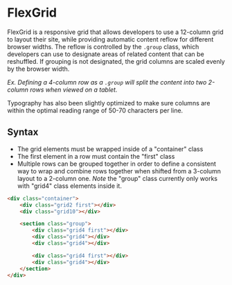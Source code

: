 # FlexGrid
FlexGrid is a responsive grid that allows developers to use a 12-column grid to layout their site, while providing automatic content reflow for different browser widths. The reflow is controlled by the `.group` class, which developers can use to designate areas of related content that can be reshuffled. If grouping is not designated, the grid columns are scaled evenly by the browser width. 

*Ex. Defining a 4-column row as a `.group` will split the content into two 2-column rows when viewed on a tablet.* 

Typography has also been slightly optimized to make sure columns are within the optimal reading range of 50-70 characters per line.

## Syntax
- The grid elements must be wrapped inside of a "container" class
- The first element in a row must contain the "first" class
- Multiple rows can be grouped together in order to define a consistent way to wrap and combine rows together when shifted from a 3-column layout to a 2-column one. 
*Note* the "group" class currently only works with "grid4" class elements inside it.

```html
<div class="container">
	<div class="grid2 first"></div>
	<div class="grid10"></div>

	<section class="group">
		<div class="grid4 first"></div>
		<div class="grid4"></div>
		<div class="grid4"></div>

		<div class="grid4 first"></div>
		<div class="grid4"></div>
	</section>
</div>
```
